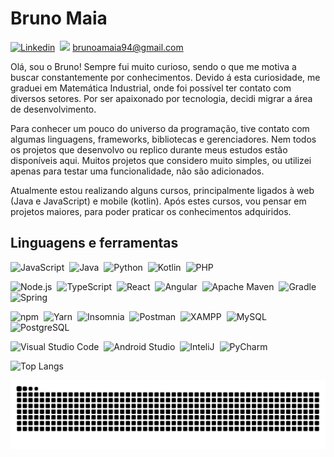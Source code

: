 # Bruno Maia 
[![Linkedin](https://img.shields.io/badge/LinkedIn-0077B5?style=for-the-badge&logo=linkedin&logoColor=white)](https://linkedin.com/in/brunoamaia94)&nbsp;
<a href="mailto:brunoamaia94@gmail.com"><img src="https://img.shields.io/badge/Email:-FFFFFF?style=for-the-badge&logo=gmail&logoColor=red)"/></a>&nbsp;brunoamaia94@gmail.com


Olá, sou o Bruno! Sempre fui muito curioso, sendo o que me motiva a buscar constantemente por conhecimentos. Devido á esta curiosidade, me graduei em Matemática Industrial, onde foi possível ter contato com diversos setores. Por ser apaixonado por tecnologia, decidi migrar a área de desenvolvimento.

Para conhecer um pouco do universo da programação, tive contato com algumas linguagens, frameworks, bibliotecas e gerenciadores. Nem todos os projetos que desenvolvo ou replico durante meus estudos estão disponíveis aqui. Muitos projetos que considero muito simples, ou utilizei apenas para testar uma funcionalidade, não são adicionados.

Atualmente estou realizando alguns cursos, principalmente ligados à web (Java e JavaScript) e mobile (kotlin). Após estes cursos, vou pensar em projetos maiores, para poder praticar os conhecimentos adquiridos.

## Linguagens e ferramentas
![JavaScript](https://img.shields.io/badge/JavaScript-F7DF1E?style=for-the-badge&logo=javascript&logoColor=black)&nbsp;
![Java]( 	https://img.shields.io/badge/Java-ED8B00?style=for-the-badge&logo=java&logoColor=white)&nbsp;
![Python](https://img.shields.io/badge/Python-FFD43B?style=for-the-badge&logo=python&logoColor=darkgreen)&nbsp;
![Kotlin](https://img.shields.io/badge/Kotlin-0095D5?&style=for-the-badge&logo=kotlin&logoColor=white)&nbsp;
![PHP](https://img.shields.io/badge/PHP-777BB4?style=for-the-badge&logo=php&logoColor=white)&nbsp;

![Node.js](https://img.shields.io/badge/Node.js-022A5F?style=flat&logo=node-dot-js)&nbsp;
![TypeScript](https://img.shields.io/badge/TypeScript-022A5F?style=flat&logo=typescript)&nbsp;
![React](https://img.shields.io/badge/React-022A5F?style=flat&logo=react&logoColor=61DAFB)&nbsp;
![Angular](https://img.shields.io/badge/Angular-022A5F?style=flat&logo=angular)&nbsp;
![Apache Maven](https://img.shields.io/badge/Apache%20Maven-022A5F?style=flat&logo=apache-maven)&nbsp;
![Gradle](https://img.shields.io/badge/Gradle-022A5F?style=flat&logo=gradle)&nbsp;
![Spring](https://img.shields.io/badge/Spring-022A5F?style=flat&logo=spring)&nbsp;

![npm](https://img.shields.io/badge/npm-022A5F?style=flat&logo=npm)&nbsp;
![Yarn](https://img.shields.io/badge/Yarn-022A5F?style=flat&logo=yarn)&nbsp;
![Insomnia](https://img.shields.io/badge/Insomnia-022A5F?style=flat&logo=insomnia)&nbsp;
![Postman](https://img.shields.io/badge/Postman-022A5F?style=flat&logo=postman)&nbsp;
![XAMPP](https://img.shields.io/badge/XAMPP-022A5F?style=flat&logo=xampp)&nbsp;
![MySQL](https://img.shields.io/badge/MySQL-022A5F?style=flat&logo=mysql)&nbsp;
![PostgreSQL](https://img.shields.io/badge/PostgreSQL-022A5F?style=flat&logo=postgresql)&nbsp;

![Visual Studio Code](https://img.shields.io/badge/Visual%20Studio%20Code-022A5F?style=flat&logo=visual-studio-code )&nbsp;
![Android Studio](https://img.shields.io/badge/Android%20Studio-022A5F?style=flat&logo=android-studio)&nbsp;
![InteliJ](https://img.shields.io/badge/Intelij-022A5F?style=flat&logo=jetbrains)&nbsp;
![PyCharm](https://img.shields.io/badge/PyCharm-022A5F?style=flat&logo=jetbrains)&nbsp;


![Top Langs](https://github-readme-stats.vercel.app/api/top-langs/?username=brunoamaia&layout=compact&theme=radical)

![Snake animation](https://github.com/brunoamaia/brunoamaia/blob/output/github-contribution-grid-snake.svg)

